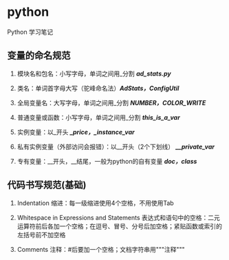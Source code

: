 # **python**

Python 学习笔记

## 变量的命名规范

1. 模块名和包名：小写字母，单词之间用_分割 ***ad_stats.py***  

2. 类名：单词首字母大写（驼峰命名法）***AdStats，ConfigUtil***  

3. 全局变量名：大写字母，单词之间用_分割 ***NUMBER，COLOR_WRITE***

4. 普通变量或函数：小写字母，单词之间用_分割 ***this_is_a_var***

5. 实例变量：以_开头 ***_price，_instance_var***

6. 私有实例变量（外部访问会报错）：以__开头（2个下划线） ***__private_var***

7. 专有变量：__开头，__结尾，一般为python的自有变量 ***__doc__，__class__***

## 代码书写规范(基础)

1. Indentation 缩进：每一级缩进使用4个空格，不用使用Tab

2. Whitespace in Expressions and Statements 表达式和语句中的空格：二元运算符前后各加一个空格；在逗号、冒号、分号后加空格；紧贴函数或索引的左括号前不加空格

3. Comments 注释：#后要加一个空格；文档字符串用"""注释"""
